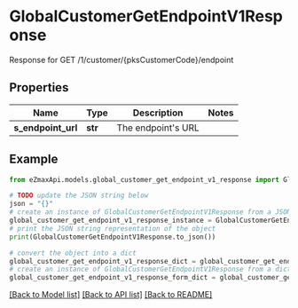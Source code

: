 # GlobalCustomerGetEndpointV1Response

Response for GET /1/customer/{pksCustomerCode}/endpoint

## Properties

Name | Type | Description | Notes
------------ | ------------- | ------------- | -------------
**s_endpoint_url** | **str** | The endpoint&#39;s URL | 

## Example

```python
from eZmaxApi.models.global_customer_get_endpoint_v1_response import GlobalCustomerGetEndpointV1Response

# TODO update the JSON string below
json = "{}"
# create an instance of GlobalCustomerGetEndpointV1Response from a JSON string
global_customer_get_endpoint_v1_response_instance = GlobalCustomerGetEndpointV1Response.from_json(json)
# print the JSON string representation of the object
print(GlobalCustomerGetEndpointV1Response.to_json())

# convert the object into a dict
global_customer_get_endpoint_v1_response_dict = global_customer_get_endpoint_v1_response_instance.to_dict()
# create an instance of GlobalCustomerGetEndpointV1Response from a dict
global_customer_get_endpoint_v1_response_form_dict = global_customer_get_endpoint_v1_response.from_dict(global_customer_get_endpoint_v1_response_dict)
```
[[Back to Model list]](../README.md#documentation-for-models) [[Back to API list]](../README.md#documentation-for-api-endpoints) [[Back to README]](../README.md)


